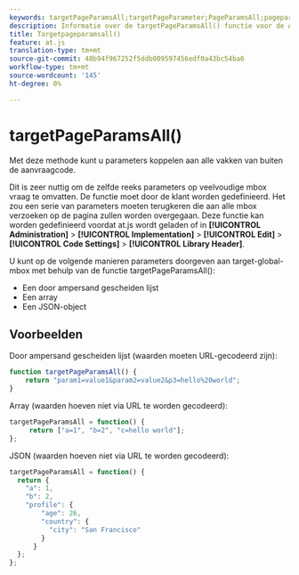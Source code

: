 ```yaml
---
keywords: targetPageParamsAll;targetPageParameter;PageParamsAll;pageparamsall;page params;page parameters;at.js;function;function
description: Informatie over de targetPageParamsAll() functie voor de Adobe Target at.js JavaScript bibliotheek.
title: Targetpageparamsall()
feature: at.js
translation-type: tm+mt
source-git-commit: 48b94f967252f5ddb009597456edf0a43bc54ba6
workflow-type: tm+mt
source-wordcount: '145'
ht-degree: 0%

---
```



# targetPageParamsAll()

Met deze methode kunt u parameters koppelen aan alle vakken van buiten de aanvraagcode.

Dit is zeer nuttig om de zelfde reeks parameters op veelvoudige mbox vraag te omvatten. De functie moet door de klant worden gedefinieerd. Het zou een serie van parameters moeten terugkeren die aan alle mbox verzoeken op de pagina zullen worden overgegaan. Deze functie kan worden gedefinieerd voordat at.js wordt geladen of in **[!UICONTROL Administration]** > **[!UICONTROL Implementation]** > **[!UICONTROL Edit]** > **[!UICONTROL Code Settings]** > **[!UICONTROL Library Header]**.

U kunt op de volgende manieren parameters doorgeven aan target-global-mbox met behulp van de functie targetPageParamsAll():

* Een door ampersand gescheiden lijst
* Een array
* Een JSON-object

## Voorbeelden

Door ampersand gescheiden lijst (waarden moeten URL-gecodeerd zijn):

```javascript
function targetPageParamsAll() { 
    return "param1=value1&param2=value2&p3=hello%20world"; 
}
```

Array (waarden hoeven niet via URL te worden gecodeerd):

```javascript
targetPageParamsAll = function() { 
     return ["a=1", "b=2", "c=hello world"]; 
};
```

JSON (waarden hoeven niet via URL te worden gecodeerd):

```javascript
targetPageParamsAll = function() { 
  return { 
    "a": 1, 
    "b": 2, 
    "profile": { 
        "age": 26, 
        "country": { 
          "city": "San Francisco" 
        } 
      } 
  }; 
};
```
